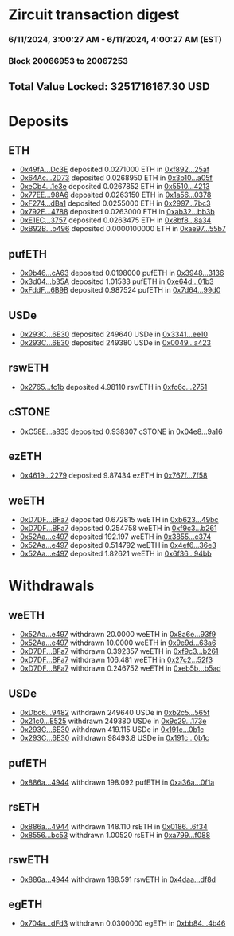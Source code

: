 # Zircuit transaction digest
### 6/11/2024, 3:00:27 AM - 6/11/2024, 4:00:27 AM (EST)
### Block 20066953 to 20067253

## Total Value Locked: 3251716167.30 USD

# Deposits
## ETH
- [0x49fA...Dc3E](https://etherscan.io/address/0x49fAAf354DF45CA490B9A7B775627f7fEe96Dc3E) deposited 0.0271000 ETH in [0xf892...25af](https://etherscan.io/tx/0x49fAAf354DF45CA490B9A7B775627f7fEe96Dc3E)
- [0x64Ac...2D73](https://etherscan.io/address/0x64Ac9FaB794b949e328a3d6DeF814B67e0012D73) deposited 0.0268950 ETH in [0x3b10...a05f](https://etherscan.io/tx/0x64Ac9FaB794b949e328a3d6DeF814B67e0012D73)
- [0xeCb4...1e3e](https://etherscan.io/address/0xeCb40845d39aa28703Ee153Dd7Bf424AbA341e3e) deposited 0.0267852 ETH in [0x5510...4213](https://etherscan.io/tx/0xeCb40845d39aa28703Ee153Dd7Bf424AbA341e3e)
- [0x77EE...98A6](https://etherscan.io/address/0x77EEddDFBDF818C5009eA0BbE5c850E1149a98A6) deposited 0.0263150 ETH in [0x1a56...0378](https://etherscan.io/tx/0x77EEddDFBDF818C5009eA0BbE5c850E1149a98A6)
- [0xF274...dBa1](https://etherscan.io/address/0xF2742bd8f79A02738B6f1069441f3E7bb53adBa1) deposited 0.0255000 ETH in [0x2997...7bc3](https://etherscan.io/tx/0xF2742bd8f79A02738B6f1069441f3E7bb53adBa1)
- [0x792E...4788](https://etherscan.io/address/0x792EAB23CbCab7B2b29d179B48C9889c7f7D4788) deposited 0.0263000 ETH in [0xab32...bb3b](https://etherscan.io/tx/0x792EAB23CbCab7B2b29d179B48C9889c7f7D4788)
- [0xE1EC...3757](https://etherscan.io/address/0xE1EC3021898D810987fE0407a503214e34A33757) deposited 0.0263475 ETH in [0x8bf8...8a34](https://etherscan.io/tx/0xE1EC3021898D810987fE0407a503214e34A33757)
- [0xB92B...b496](https://etherscan.io/address/0xB92B449c70D37cc33256c9b7aDDC9C2cc55eb496) deposited 0.0000100000 ETH in [0xae97...55b7](https://etherscan.io/tx/0xB92B449c70D37cc33256c9b7aDDC9C2cc55eb496)
## pufETH
- [0x9b46...cA63](https://etherscan.io/address/0x9b46a751CD67B64477d3DdEC7eFf177e8066cA63) deposited 0.0198000 pufETH in [0x3948...3136](https://etherscan.io/tx/0x9b46a751CD67B64477d3DdEC7eFf177e8066cA63)
- [0x3d04...b35A](https://etherscan.io/address/0x3d045f52223A9595fB18377b6CA7Ac8e220Ab35A) deposited 1.01533 pufETH in [0xe64d...01b3](https://etherscan.io/tx/0x3d045f52223A9595fB18377b6CA7Ac8e220Ab35A)
- [0xFddF...6B9B](https://etherscan.io/address/0xFddF3adDef7afe85C5b3e0AdF737705C86456B9B) deposited 0.987524 pufETH in [0x7d64...99d0](https://etherscan.io/tx/0xFddF3adDef7afe85C5b3e0AdF737705C86456B9B)
## USDe
- [0x293C...6E30](https://etherscan.io/address/0x293C6937D8D82e05B01335F7B33FBA0c8e256E30) deposited 249640 USDe in [0x3341...ee10](https://etherscan.io/tx/0x293C6937D8D82e05B01335F7B33FBA0c8e256E30)
- [0x293C...6E30](https://etherscan.io/address/0x293C6937D8D82e05B01335F7B33FBA0c8e256E30) deposited 249380 USDe in [0x0049...a423](https://etherscan.io/tx/0x293C6937D8D82e05B01335F7B33FBA0c8e256E30)
## rswETH
- [0x2765...fc1b](https://etherscan.io/address/0x2765569eE5Cf6966D4BA24e5363e1e0191c4fc1b) deposited 4.98110 rswETH in [0xfc6c...2751](https://etherscan.io/tx/0x2765569eE5Cf6966D4BA24e5363e1e0191c4fc1b)
## cSTONE
- [0xC58E...a835](https://etherscan.io/address/0xC58E22A551B522D7bb013FD7b746C6d58FFCa835) deposited 0.938307 cSTONE in [0x04e8...9a16](https://etherscan.io/tx/0xC58E22A551B522D7bb013FD7b746C6d58FFCa835)
## ezETH
- [0x4619...2279](https://etherscan.io/address/0x46196845371F21753BD2afc377A6efdDE36e2279) deposited 9.87434 ezETH in [0x767f...7f58](https://etherscan.io/tx/0x46196845371F21753BD2afc377A6efdDE36e2279)
## weETH
- [0xD7DF...BFa7](https://etherscan.io/address/0xD7DF7E085214743530afF339aFC420c7c720BFa7) deposited 0.672815 weETH in [0xb623...49bc](https://etherscan.io/tx/0xD7DF7E085214743530afF339aFC420c7c720BFa7)
- [0xD7DF...BFa7](https://etherscan.io/address/0xD7DF7E085214743530afF339aFC420c7c720BFa7) deposited 0.254758 weETH in [0xf9c3...b261](https://etherscan.io/tx/0xD7DF7E085214743530afF339aFC420c7c720BFa7)
- [0x52Aa...e497](https://etherscan.io/address/0x52Aa899454998Be5b000Ad077a46Bbe360F4e497) deposited 192.197 weETH in [0x3855...c374](https://etherscan.io/tx/0x52Aa899454998Be5b000Ad077a46Bbe360F4e497)
- [0x52Aa...e497](https://etherscan.io/address/0x52Aa899454998Be5b000Ad077a46Bbe360F4e497) deposited 0.514792 weETH in [0x4ef6...36e3](https://etherscan.io/tx/0x52Aa899454998Be5b000Ad077a46Bbe360F4e497)
- [0x52Aa...e497](https://etherscan.io/address/0x52Aa899454998Be5b000Ad077a46Bbe360F4e497) deposited 1.82621 weETH in [0x6f36...94bb](https://etherscan.io/tx/0x52Aa899454998Be5b000Ad077a46Bbe360F4e497)
# Withdrawals
## weETH
- [0x52Aa...e497](https://etherscan.io/address/0x52Aa899454998Be5b000Ad077a46Bbe360F4e497) withdrawn 20.0000 weETH in [0x8a6e...93f9](https://etherscan.io/tx/0x52Aa899454998Be5b000Ad077a46Bbe360F4e497)
- [0x52Aa...e497](https://etherscan.io/address/0x52Aa899454998Be5b000Ad077a46Bbe360F4e497) withdrawn 10.0000 weETH in [0x9e9d...63a6](https://etherscan.io/tx/0x52Aa899454998Be5b000Ad077a46Bbe360F4e497)
- [0xD7DF...BFa7](https://etherscan.io/address/0xD7DF7E085214743530afF339aFC420c7c720BFa7) withdrawn 0.392357 weETH in [0xf9c3...b261](https://etherscan.io/tx/0xD7DF7E085214743530afF339aFC420c7c720BFa7)
- [0xD7DF...BFa7](https://etherscan.io/address/0xD7DF7E085214743530afF339aFC420c7c720BFa7) withdrawn 106.481 weETH in [0x27c2...52f3](https://etherscan.io/tx/0xD7DF7E085214743530afF339aFC420c7c720BFa7)
- [0xD7DF...BFa7](https://etherscan.io/address/0xD7DF7E085214743530afF339aFC420c7c720BFa7) withdrawn 0.246752 weETH in [0xeb5b...b5ad](https://etherscan.io/tx/0xD7DF7E085214743530afF339aFC420c7c720BFa7)
## USDe
- [0xDbc6...9482](https://etherscan.io/address/0xDbc652411605f8bB8969136923aa039c79989482) withdrawn 249640 USDe in [0xb2c5...565f](https://etherscan.io/tx/0xDbc652411605f8bB8969136923aa039c79989482)
- [0x21c0...E525](https://etherscan.io/address/0x21c079c580560494De9cCB67FF5D46762c81E525) withdrawn 249380 USDe in [0x9c29...173e](https://etherscan.io/tx/0x21c079c580560494De9cCB67FF5D46762c81E525)
- [0x293C...6E30](https://etherscan.io/address/0x293C6937D8D82e05B01335F7B33FBA0c8e256E30) withdrawn 419.115 USDe in [0x191c...0b1c](https://etherscan.io/tx/0x293C6937D8D82e05B01335F7B33FBA0c8e256E30)
- [0x293C...6E30](https://etherscan.io/address/0x293C6937D8D82e05B01335F7B33FBA0c8e256E30) withdrawn 98493.8 USDe in [0x191c...0b1c](https://etherscan.io/tx/0x293C6937D8D82e05B01335F7B33FBA0c8e256E30)
## pufETH
- [0x886a...4944](https://etherscan.io/address/0x886ac639F1A78C2d8f36fC21131a404a18344944) withdrawn 198.092 pufETH in [0xa36a...0f1a](https://etherscan.io/tx/0x886ac639F1A78C2d8f36fC21131a404a18344944)
## rsETH
- [0x886a...4944](https://etherscan.io/address/0x886ac639F1A78C2d8f36fC21131a404a18344944) withdrawn 148.110 rsETH in [0x0186...6f34](https://etherscan.io/tx/0x886ac639F1A78C2d8f36fC21131a404a18344944)
- [0x8556...bc53](https://etherscan.io/address/0x85560a5B03E824f481c939095971f3630D93bc53) withdrawn 1.00520 rsETH in [0xa799...f088](https://etherscan.io/tx/0x85560a5B03E824f481c939095971f3630D93bc53)
## rswETH
- [0x886a...4944](https://etherscan.io/address/0x886ac639F1A78C2d8f36fC21131a404a18344944) withdrawn 188.591 rswETH in [0x4daa...df8d](https://etherscan.io/tx/0x886ac639F1A78C2d8f36fC21131a404a18344944)
## egETH
- [0x704a...dFd3](https://etherscan.io/address/0x704aF1b6331321B645B66Ea4Da2fb033eb3EdFd3) withdrawn 0.0300000 egETH in [0xbb84...4b46](https://etherscan.io/tx/0x704aF1b6331321B645B66Ea4Da2fb033eb3EdFd3)
